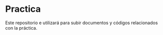 # Practica
Este repositorio e utilizará para subir documentos y códigos relacionados con la práctica.
